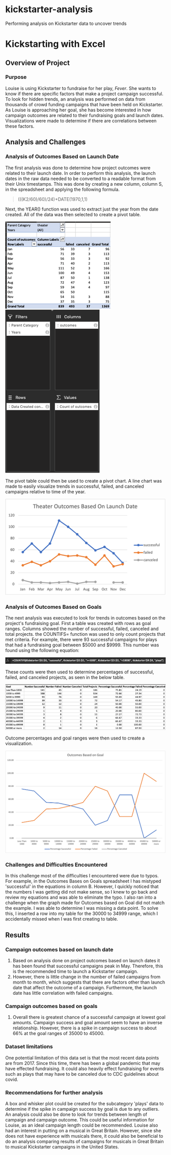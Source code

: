# kickstarter-analysis
Performing analysis on Kickstarter data to uncover trends 

# Kickstarting with Excel

## Overview of Project

### Purpose

Louise is using Kickstarter to fundraise for her play, *Fever*.  She wants to know if there are specific factors that make a project campaign successful. To look for hidden trends, an analysis was performed on data from thousands of crowd funding campaigns that have been held on Kickstarter. As Louise is approaching her goal, she has become interested in how campaign outcomes are related to their fundraising goals and launch dates. Visualizations were made to determine if there are correlations between these factors. 

## Analysis and Challenges

### Analysis of Outcomes Based on Launch Date
The first analysis was done to determine how project outcomes were related to their launch date. In order to perform this analysis, the launch dates in the raw data needed to be converted to a readable format from their Unix timestamps. This was done by creating a new column, column S, in the spreadsheet and applying the following formula.

>(((K2/60)/60)/24)+DATE(1970,1,1)

Next, the YEAR() function was used to extract just the year from the date created. All of the data was then selected to create a pivot table. 

![Pivot Table](images/pivottable1.png) ![Pivot Table Fields](images/fields1.png)

The pivot table could then be used to create a pivot chart. A line chart was made to easily visualize trends in successful, failed, and canceled campaigns relative to time of the year. 

![Theater Outcomes Based on Launch Date](resources/Theater_Outcomes_vs_Launch.png)

### Analysis of Outcomes Based on Goals
The next analysis was executed to look for trends in outcomes based on the project's fundraising goal. First a table was created with rows as goal ranges. Columns showed the number of successful, failed, canceled and total projects. the COUNTIFS= function was used to only count projects that met criteria. For example, there were 93 successful campaigns for plays that had a fundraising goal between $5000 and $9999. This number was found using the following equation:

![COUNTIFS example](images/b4equation.png) 

These counts were then used to determine percentages of successful, failed, and canceled projects, as seen in the below table. 

![Goals and Outcomes Table](images/goals_outcomes_table.png)

Outcome percentages and goal ranges were then used to create a visualization. 

![line graph](resources/Outcomes_vs_Goals.png)

### Challenges and Difficulties Encountered
In this challenge most of the difficulties I encountered were due to typos. For example, in the Outcomes Bases on Goals spreadsheet I has mistyped 'successful' in the equations in column B. However, I quickly noticed that the numbers I was getting did not make sense, so I knew to go back and review my equations and was able to eliminate the typo. I also ran into a challenge when the graph made for Outcomes based on Goal did not match the example. I was able to determine I was missing a data point. To solve this, I inserted a row into my table for the 30000 to 34999 range, which I accidentally missed when I was first creating to table.  

## Results

### Campaign outcomes based on launch date
1. Based on analysis done on project outcomes based on launch dates it has been found that successful campaigns peak in May. Therefore, this is the recommended time to launch a Kickstarter campaign. 
2. However, there is little change in the number of failed campaigns from month to month, which suggests that there are factors other than launch date that affect the outcome of a campaign. Furthermore, the launch date has little correlation with failed campaigns. 
### Campaign outcomes based on goals
1. Overall there is greatest chance of a successful campaign at lowest goal amounts. Campaign success and goal amount seem to have an inverse relationship. However, there is a spike in campaign success to about 66% at the goal ranges of 35000 to 45000. 
   
### Dataset limitations
One potential limitation of this data set is that the most recent data points are from 2017. Since this time, there has been a global pandemic that may have effected fundraising. It could also heavily effect fundraising for events such as plays that may have to be canceled due to CDC guidelines about covid. 

### Recommendations for further analysis
A box and whisker plot could be created for the subcategory 'plays' data to determine if the spike in campaign success by goal is due to any outliers. An analysis could also be done to look for trends between length of campaign and campaign outcome. This could be useful information for Louise, as an ideal campaign length could be recommended. 
Louise also had an interest in putting on a musical in Great Britain. However, since she does not have experience with musicals there, it could also be beneficial to do an analysis comparing results of campaigns for musicals in Great Britain to musical Kickstarter campaigns in the United States.

